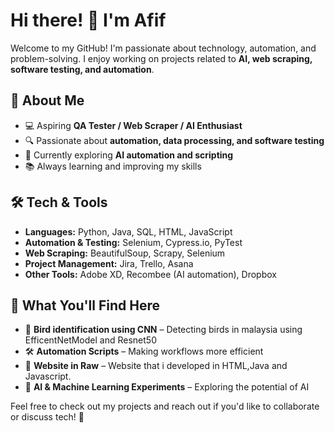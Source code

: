 # Hi there! 👋 I'm Afif  

Welcome to my GitHub! I'm passionate about technology, automation, and problem-solving. I enjoy working on projects related to **AI, web scraping, software testing, and automation**.  

## 🔹 About Me  
- 💻 Aspiring **QA Tester / Web Scraper / AI Enthusiast**  
- 🔍 Passionate about **automation, data processing, and software testing**  
- 🚀 Currently exploring **AI automation and scripting**  
- 📚 Always learning and improving my skills  

## 🛠️ Tech & Tools  
- **Languages:** Python, Java, SQL, HTML, JavaScript  
- **Automation & Testing:** Selenium, Cypress.io, PyTest  
- **Web Scraping:** BeautifulSoup, Scrapy, Selenium  
- **Project Management:** Jira, Trello, Asana  
- **Other Tools:** Adobe XD, Recombee (AI automation), Dropbox  

## 📌 What You'll Find Here  
- 🔎 **Bird identification using CNN** – Detecting birds in malaysia using EfficentNetModel and Resnet50  
- 🛠️ **Automation Scripts** – Making workflows more efficient  
- 🧪 **Website in Raw** – Website that i developed in HTML,Java and Javascript.  
- 🤖 **AI & Machine Learning Experiments** – Exploring the potential of AI  


Feel free to check out my projects and reach out if you'd like to collaborate or discuss tech! 🚀  
